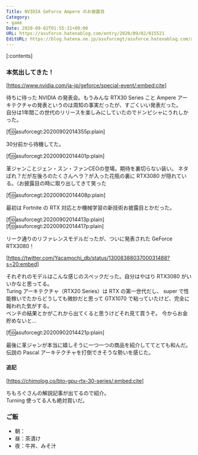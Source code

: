 ```yaml
---
Title: NVIDIA GeForce Ampere のお披露目
Category:
- game
Date: 2020-09-02T01:55:21+09:00
URL: https://asuforce.hatenablog.com/entry/2020/09/02/015521
EditURL: https://blog.hatena.ne.jp/asuforcegt/asuforce.hatenablog.com/atom/entry/26006613622724996
---
```


[:contents]

###  本気出してきた！

[https://www.nvidia.com/ja-jp/geforce/special-event/:embed:cite]

待ちに待った NVIDIA の発表会。もうみんな RTX30 Series こと Ampere アーキテクチャの発表というのは周知の事実だったが、すごくいい発表だった。  
自分は1年間この世代のリリースを楽しみにしていたのでドンピシャにうれしかった。

[f:id:asuforcegt:20200902014355p:plain]

30分前から待機してた。

[f:id:asuforcegt:20200902014401p:plain]

革ジャンことジェン・スン・ファンCEOの登場。期待を裏切らない装い。
ネタばれ？だが左後ろのたくさんヘラ？が入った花瓶の裏に RTX3080 が隠れている。（お披露目の時に取り出してきて笑った

[f:id:asuforcegt:20200902014408p:plain]

最初は Fortnite の RTX 対応とか機械学習の新技術お披露目とかだった。

[f:id:asuforcegt:20200902014413p:plain]
[f:id:asuforcegt:20200902014417p:plain]

リーク通りのリファレンスモデルだったが、ついに発表された GeForce RTX3080！

[https://twitter.com/Yacamochi_db/status/1300838803700031488?s=20:embed]

それぞれのモデルはこんな感じのスペックだった。自分はやはり RTX3080 がいいかなと思ってる。  
Turing アーキテクチャ（RTX20 Series）は RTX の第一世代だし、 super で性能稼いでたからどうしても微妙だと思って GTX1070 で粘っていたけど、完全に報われた気がする。  
ベンチの結果とかがこれから出てくると思うけどそれ見て買うぞ。
今からお金貯めないと...

[f:id:asuforcegt:20200902014421p:plain]

最後に革ジャンが本当に嬉しそうに一つ一つの商品を紹介しててとても和んだ。  
伝説の Pascal アーキテクチャを打倒できそうな勢いを感じた。

#### 追記

[https://chimolog.co/bto-gpu-rtx-30-series/:embed:cite]

ちもろぐさんの解説記事が出てるので紹介。  
Turning 使ってる人も絶対買いだ。

### ご飯

- 朝：
- 昼：茶漬け
- 夜：牛丼、みそ汁
